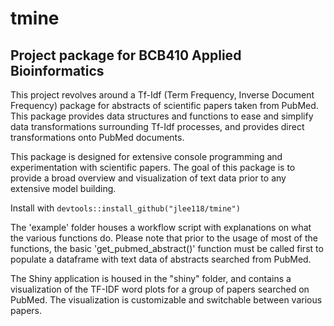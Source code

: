 # tmine

## Project package for BCB410 Applied Bioinformatics

This project revolves around a Tf-Idf (Term Frequency, Inverse Document Frequency) package for abstracts of scientific papers taken from PubMed.  This package provides data structures and functions to ease and simplify data transformations surrounding Tf-Idf processes, and provides direct transformations onto PubMed documents.  

This package is designed for extensive console programming and experimentation with scientific papers.  The goal of this package is to provide a broad overview and visualization of text data prior to any extensive model building.  

Install with ```devtools::install_github("jlee118/tmine")```

The 'example' folder houses a workflow script with explanations on what the various functions do.  Please note that prior to the usage of most of the functions, the basic 'get_pubmed_abstract()' function must be called first to populate a dataframe with text data of abstracts searched from PubMed.

The Shiny application is housed in the "shiny" folder, and contains a visualization of the TF-IDF word plots for a group of papers searched on PubMed.  The visualization is customizable and switchable between various papers.  

